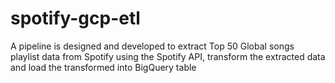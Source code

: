 # spotify-gcp-etl
A pipeline is designed and developed to extract Top 50 Global songs playlist data from Spotify using the Spotify API, transform the extracted data and load the transformed into BigQuery table
